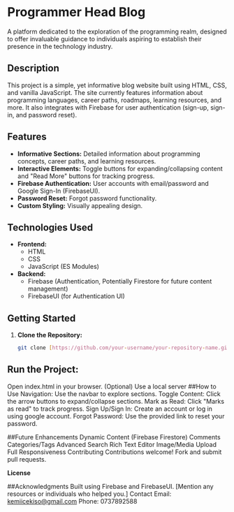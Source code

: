 # Programmer Head Blog

A platform dedicated to the exploration of the programming realm, designed to offer invaluable guidance to individuals aspiring to establish their presence in the technology industry.

## Description

This project is a simple, yet informative blog website built using HTML, CSS, and vanilla JavaScript. The site currently features information about programming languages, career paths, roadmaps, learning resources, and more. It also integrates with Firebase for user authentication (sign-up, sign-in, and password reset).

## Features

- **Informative Sections:** Detailed information about programming concepts, career paths, and learning resources.
- **Interactive Elements:** Toggle buttons for expanding/collapsing content and "Read More" buttons for tracking progress.
- **Firebase Authentication:** User accounts with email/password and Google Sign-In (FirebaseUI).
- **Password Reset:** Forgot password functionality.
- **Custom Styling:** Visually appealing design.

## Technologies Used

- **Frontend:**
    - HTML
    - CSS
    - JavaScript (ES Modules)
- **Backend:**
    - Firebase (Authentication, Potentially Firestore for future content management)
    - FirebaseUI (for Authentication UI)

## Getting Started

1. **Clone the Repository:**
   ```bash
   git clone [https://github.com/your-username/your-repository-name.git](https://github.com/your-username/your-repository-name.git](https://github.com/Lwazicekiso/Programmer-Head.git)

## Run the Project:

Open index.html in your browser.
(Optional) Use a local server
##How to Use
Navigation: Use the navbar to explore sections.
Toggle Content: Click the arrow buttons to expand/collapse sections.
Mark as Read: Click "Marks as read" to track progress.
Sign Up/Sign In: Create an account or log in using google account.
Forgot Password: Use the provided link to reset your password.

##Future Enhancements
Dynamic Content (Firebase Firestore)
Comments
Categories/Tags
Advanced Search
Rich Text Editor
Image/Media Upload
Full Responsiveness
Contributing
Contributions welcome! Fork and submit pull requests.

**License**


##Acknowledgments
Built using Firebase and FirebaseUI.
[Mention any resources or individuals who helped you.]
Contact
Email: kemiicekiso@gmail.com
Phone: 0737892588
